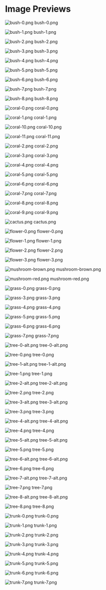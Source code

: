 # Image Previews

![bush-0.png](Bushes/bush-0.png) bush-0.png

![bush-1.png](Bushes/bush-1.png) bush-1.png

![bush-2.png](Bushes/bush-2.png) bush-2.png

![bush-3.png](Bushes/bush-3.png) bush-3.png

![bush-4.png](Bushes/bush-4.png) bush-4.png

![bush-5.png](Bushes/bush-5.png) bush-5.png

![bush-6.png](Bushes/bush-6.png) bush-6.png

![bush-7.png](Bushes/bush-7.png) bush-7.png

![bush-8.png](Bushes/bush-8.png) bush-8.png

![coral-0.png](Coral/coral-0.png) coral-0.png

![coral-1.png](Coral/coral-1.png) coral-1.png

![coral-10.png](Coral/coral-10.png) coral-10.png

![coral-11.png](Coral/coral-11.png) coral-11.png

![coral-2.png](Coral/coral-2.png) coral-2.png

![coral-3.png](Coral/coral-3.png) coral-3.png

![coral-4.png](Coral/coral-4.png) coral-4.png

![coral-5.png](Coral/coral-5.png) coral-5.png

![coral-6.png](Coral/coral-6.png) coral-6.png

![coral-7.png](Coral/coral-7.png) coral-7.png

![coral-8.png](Coral/coral-8.png) coral-8.png

![coral-9.png](Coral/coral-9.png) coral-9.png

![cactus.png](Flowers/cactus.png) cactus.png

![flower-0.png](Flowers/flower-0.png) flower-0.png

![flower-1.png](Flowers/flower-1.png) flower-1.png

![flower-2.png](Flowers/flower-2.png) flower-2.png

![flower-3.png](Flowers/flower-3.png) flower-3.png

![mushroom-brown.png](Flowers/mushroom-brown.png) mushroom-brown.png

![mushroom-red.png](Flowers/mushroom-red.png) mushroom-red.png

![grass-0.png](Grass/grass-0.png) grass-0.png

![grass-3.png](Grass/grass-3.png) grass-3.png

![grass-4.png](Grass/grass-4.png) grass-4.png

![grass-5.png](Grass/grass-5.png) grass-5.png

![grass-6.png](Grass/grass-6.png) grass-6.png

![grass-7.png](Grass/grass-7.png) grass-7.png

![tree-0-alt.png](Trees/tree-0-alt.png) tree-0-alt.png

![tree-0.png](Trees/tree-0.png) tree-0.png

![tree-1-alt.png](Trees/tree-1-alt.png) tree-1-alt.png

![tree-1.png](Trees/tree-1.png) tree-1.png

![tree-2-alt.png](Trees/tree-2-alt.png) tree-2-alt.png

![tree-2.png](Trees/tree-2.png) tree-2.png

![tree-3-alt.png](Trees/tree-3-alt.png) tree-3-alt.png

![tree-3.png](Trees/tree-3.png) tree-3.png

![tree-4-alt.png](Trees/tree-4-alt.png) tree-4-alt.png

![tree-4.png](Trees/tree-4.png) tree-4.png

![tree-5-alt.png](Trees/tree-5-alt.png) tree-5-alt.png

![tree-5.png](Trees/tree-5.png) tree-5.png

![tree-6-alt.png](Trees/tree-6-alt.png) tree-6-alt.png

![tree-6.png](Trees/tree-6.png) tree-6.png

![tree-7-alt.png](Trees/tree-7-alt.png) tree-7-alt.png

![tree-7.png](Trees/tree-7.png) tree-7.png

![tree-8-alt.png](Trees/tree-8-alt.png) tree-8-alt.png

![tree-8.png](Trees/tree-8.png) tree-8.png

![trunk-0.png](Trees/trunk-0.png) trunk-0.png

![trunk-1.png](Trees/trunk-1.png) trunk-1.png

![trunk-2.png](Trees/trunk-2.png) trunk-2.png

![trunk-3.png](Trees/trunk-3.png) trunk-3.png

![trunk-4.png](Trees/trunk-4.png) trunk-4.png

![trunk-5.png](Trees/trunk-5.png) trunk-5.png

![trunk-6.png](Trees/trunk-6.png) trunk-6.png

![trunk-7.png](Trees/trunk-7.png) trunk-7.png

